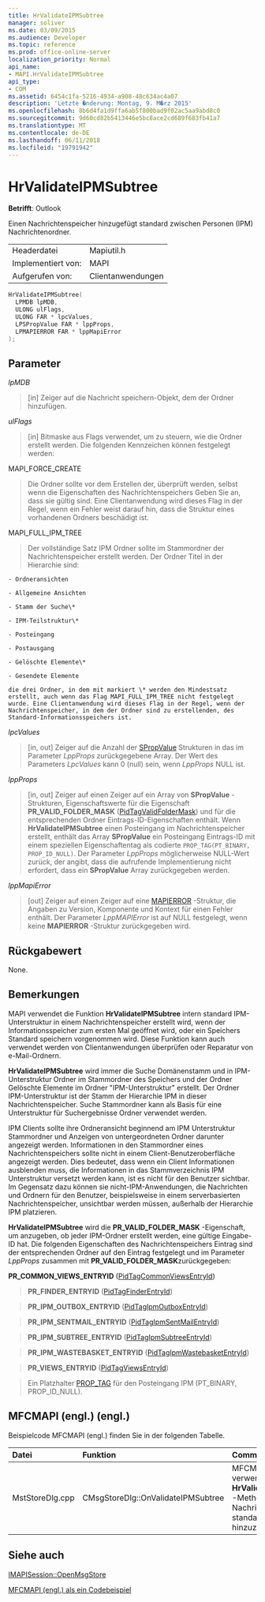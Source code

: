 ```yaml
---
title: HrValidateIPMSubtree
manager: soliver
ms.date: 03/09/2015
ms.audience: Developer
ms.topic: reference
ms.prod: office-online-server
localization_priority: Normal
api_name:
- MAPI.HrValidateIPMSubtree
api_type:
- COM
ms.assetid: 6454c1fa-5216-4934-a908-48c634ac4a07
description: 'Letzte �nderung: Montag, 9. M�rz 2015'
ms.openlocfilehash: 8b6d4fa1d9ffa6ab5f800bad9f02ac5aa9abd8c0
ms.sourcegitcommit: 9d60cd82b5413446e5bc8ace2cd689f683fb41a7
ms.translationtype: MT
ms.contentlocale: de-DE
ms.lasthandoff: 06/11/2018
ms.locfileid: "19791942"
---
```

# <a name="hrvalidateipmsubtree"></a>HrValidateIPMSubtree

  
  
**Betrifft**: Outlook 
  
Einen Nachrichtenspeicher hinzugefügt standard zwischen Personen (IPM) Nachrichtenordner. 
  
|||
|:-----|:-----|
|Headerdatei  <br/> |Mapiutil.h  <br/> |
|Implementiert von:  <br/> |MAPI  <br/> |
|Aufgerufen von:  <br/> |Clientanwendungen  <br/> |
   
```cpp
HrValidateIPMSubtree(
  LPMDB lpMDB,
  ULONG ulFlags,
  ULONG FAR * lpcValues,
  LPSPropValue FAR * lppProps,
  LPMAPIERROR FAR * lppMapiError
);
```

## <a name="parameters"></a>Parameter

 _lpMDB_
  
> [in] Zeiger auf die Nachricht speichern-Objekt, dem der Ordner hinzufügen. 
    
 _ulFlags_
  
> [in] Bitmaske aus Flags verwendet, um zu steuern, wie die Ordner erstellt werden. Die folgenden Kennzeichen können festgelegt werden:
    
MAPI_FORCE_CREATE 
  
> Die Ordner sollte vor dem Erstellen der, überprüft werden, selbst wenn die Eigenschaften des Nachrichtenspeichers Geben Sie an, dass sie gültig sind. Eine Clientanwendung wird dieses Flag in der Regel, wenn ein Fehler weist darauf hin, dass die Struktur eines vorhandenen Ordners beschädigt ist. 
    
MAPI_FULL_IPM_TREE 
  
> Der vollständige Satz IPM Ordner sollte im Stammordner der Nachrichtenspeicher erstellt werden. Der Ordner Titel in der Hierarchie sind:
    
    - Ordneransichten
    
    - Allgemeine Ansichten
    
    - Stamm der Suche\*
    
    - IPM-Teilstruktur\*
    
    - Posteingang
    
    - Postausgang
    
    - Gelöschte Elemente\*
    
    - Gesendete Elemente
    
    die drei Ordner, in dem mit markiert \* werden den Mindestsatz erstellt, auch wenn das Flag MAPI_FULL_IPM_TREE nicht festgelegt wurde. Eine Clientanwendung wird dieses Flag in der Regel, wenn der Nachrichtenspeicher, in dem der Ordner sind zu erstellenden, des Standard-Informationsspeichers ist.
    
 _lpcValues_
  
> [in, out] Zeiger auf die Anzahl der [SPropValue](spropvalue.md) Strukturen in das im Parameter _LppProps_ zurückgegebene Array. Der Wert des Parameters _LpcValues_ kann 0 (null) sein, wenn _LppProps_ NULL ist. 
    
 _lppProps_
  
> [in, out] Zeiger auf einen Zeiger auf ein Array von **SPropValue** -Strukturen, Eigenschaftswerte für die Eigenschaft **PR_VALID_FOLDER_MASK** ([PidTagValidFolderMask](pidtagvalidfoldermask-canonical-property.md)) und für die entsprechenden Ordner Eintrags-ID-Eigenschaften enthält. Wenn **HrValidateIPMSubtree** einen Posteingang im Nachrichtenspeicher erstellt, enthält das Array **SPropValue** ein Posteingang Eintrags-ID mit einem speziellen Eigenschaftentag als codierte `PROP_TAG(PT_BINARY, PROP_ID_NULL)`. Der Parameter _LppProps_ möglicherweise NULL-Wert zurück, der angibt, dass die aufrufende Implementierung nicht erfordert, dass ein **SPropValue** Array zurückgegeben werden. 
    
 _lppMapiError_
  
> [out] Zeiger auf einen Zeiger auf eine [MAPIERROR](mapierror.md) -Struktur, die Angaben zu Version, Komponente und Kontext für einen Fehler enthält. Der Parameter _LppMAPIError_ ist auf NULL festgelegt, wenn keine **MAPIERROR** -Struktur zurückgegeben wird. 
    
## <a name="return-value"></a>Rückgabewert

None.
  
## <a name="remarks"></a>Bemerkungen

MAPI verwendet die Funktion **HrValidateIPMSubtree** intern standard IPM-Unterstruktur in einem Nachrichtenspeicher erstellt wird, wenn der Informationsspeicher zum ersten Mal geöffnet wird, oder ein Speichers Standard speichern vorgenommen wird. Diese Funktion kann auch verwendet werden von Clientanwendungen überprüfen oder Reparatur von e-Mail-Ordnern. 
  
 **HrValidateIPMSubtree** wird immer die Suche Domänenstamm und in IPM-Unterstruktur Ordner im Stammordner des Speichers und der Ordner Gelöschte Elemente im Ordner "IPM-Unterstruktur" erstellt. Der Ordner IPM-Unterstruktur ist der Stamm der Hierarchie IPM in dieser Nachrichtenspeicher. Suche Stammordner kann als Basis für eine Unterstruktur für Suchergebnisse Ordner verwendet werden. 
  
IPM Clients sollte ihre Ordneransicht beginnend am IPM Unterstruktur Stammordner und Anzeigen von untergeordneten Ordner darunter angezeigt werden. Informationen in den Stammordner eines Nachrichtenspeichers sollte nicht in einem Client-Benutzeroberfläche angezeigt werden. Dies bedeutet, dass wenn ein Client Informationen ausblenden muss, die Informationen in das Stammverzeichnis IPM Unterstruktur versetzt werden kann, ist es nicht für den Benutzer sichtbar. Im Gegensatz dazu können sie nicht-IPM-Anwendungen, die Nachrichten und Ordnern für den Benutzer, beispielsweise in einem serverbasierten Nachrichtenspeicher, unsichtbar werden müssen, außerhalb der Hierarchie IPM platzieren. 
  
 **HrValidateIPMSubtree** wird die **PR_VALID_FOLDER_MASK** -Eigenschaft, um anzugeben, ob jeder IPM-Ordner erstellt werden, eine gültige Eingabe-ID hat. Die folgenden Eigenschaften des Nachrichtenspeichers Eintrag sind der entsprechenden Ordner auf den Eintrag festgelegt und im Parameter _LppProps_ zusammen mit **PR_VALID_FOLDER_MASK**zurückgegeben: 
  
 **PR_COMMON_VIEWS_ENTRYID** ([PidTagCommonViewsEntryId](pidtagcommonviewsentryid-canonical-property.md))
  
> **PR_FINDER_ENTRYID** ([PidTagFinderEntryId](pidtagfinderentryid-canonical-property.md))
  
> **PR_IPM_OUTBOX_ENTRYID** ([PidTagIpmOutboxEntryId](pidtagipmoutboxentryid-canonical-property.md))
  
> **PR_IPM_SENTMAIL_ENTRYID** ([PidTagIpmSentMailEntryId](pidtagipmsentmailentryid-canonical-property.md))
  
> **PR_IPM_SUBTREE_ENTRYID** ([PidTagIpmSubtreeEntryId](pidtagipmsubtreeentryid-canonical-property.md))
  
> **PR_IPM_WASTEBASKET_ENTRYID** ([PidTagIpmWastebasketEntryId](pidtagipmwastebasketentryid-canonical-property.md))
  
> **PR_VIEWS_ENTRYID** ([PidTagViewsEntryId](pidtagviewsentryid-canonical-property.md))
  
> Ein Platzhalter [PROP_TAG](prop_tag.md) für den Posteingang IPM (PT_BINARY, PROP_ID_NULL). 
    
## <a name="mfcmapi-reference"></a>MFCMAPI (engl.) (engl.)

Beispielcode MFCMAPI (engl.) finden Sie in der folgenden Tabelle.
  
|**Datei**|**Funktion**|**Comment**|
|:-----|:-----|:-----|
|MstStoreDlg.cpp  <br/> |CMsgStoreDlg::OnValidateIPMSubtree  <br/> |MFCMAPI (engl.) verwendet die **HrValidateIPMSubtree** -Methode, um einen Nachrichtenspeicher standard Ordner hinzuzufügen.  <br/> |
   
## <a name="see-also"></a>Siehe auch



[IMAPISession::OpenMsgStore](imapisession-openmsgstore.md)


[MFCMAPI (engl.) als ein Codebeispiel](mfcmapi-as-a-code-sample.md)


